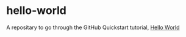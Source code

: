 # hello-world

A repositary to go through the GitHub Quickstart tutorial, [Hello World]([https://www.example.com](https://docs.github.com/en/get-started/quickstart/hello-world))
